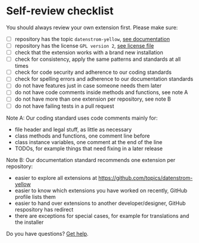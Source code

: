 # Self-review checklist

You should always review your own extension first. Please make sure:

- [ ] repository has the topic `datenstrom-yellow`, [see documentation](https://docs.github.com/en/repositories/managing-your-repositorys-settings-and-features/customizing-your-repository/classifying-your-repository-with-topics)
- [ ] repository has the license `GPL version 2`, [see license file](https://github.com/datenstrom/yellow/blob/main/LICENSE.md)
- [ ] check that the extension works with a brand new installation
- [ ] check for consistency, apply the same patterns and standards at all times
- [ ] check for code security and adherence to our coding standards
- [ ] check for spelling errors and adherence to our documentation standards
- [ ] do not have features just in case someone needs them later
- [ ] do not have code comments inside methods and functions, see note A
- [ ] do not have more than one extension per repository, see note B
- [ ] do not have failing tests in a pull request

<a id="note-a"></a>Note A: Our coding standard uses code comments mainly for:

- file header and legal stuff, as little as necessary
- class methods and functions, one comment line before
- class instance variables, one comment at the end of the line
- TODOs, for example things that need fixing in a later release

<a id="note-b"></a>Note B: Our documentation standard recommends one extension per repository:

- easier to explore all extensions at https://github.com/topics/datenstrom-yellow
- easier to know which extensions you have worked on recently, GitHub profile lists them
- easier to hand over extensions to another developer/designer, GitHub respository has redirect
- there are exceptions for special cases, for example for translations and the installer
 
Do you have questions? [Get help](https://datenstrom.se/yellow/help/).
